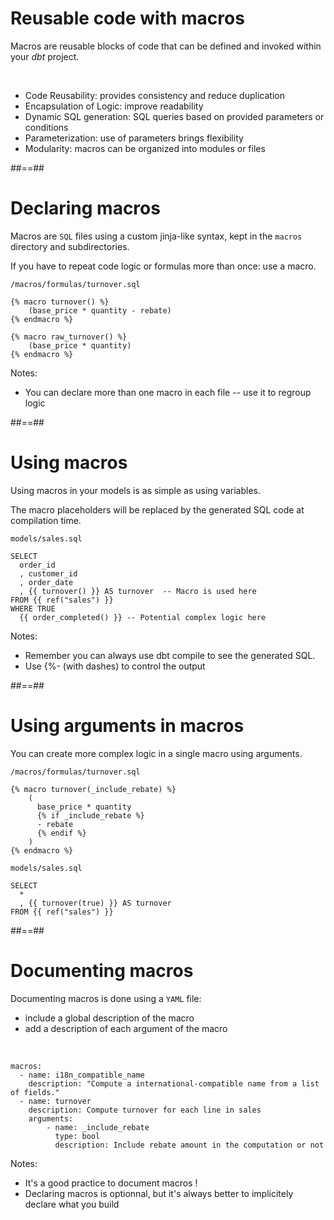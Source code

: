 <!-- .slide -->

# Reusable code with macros

Macros are reusable blocks of code that can be defined and invoked within your _dbt_ project.

<br/>

- Code Reusability: provides consistency and reduce duplication
- Encapsulation of Logic: improve readability
- Dynamic SQL generation: SQL queries based on provided parameters or conditions
- Parameterization: use of parameters brings flexibility
- Modularity: macros can be organized into modules or files

##==##

<!-- .slide: class="with-code" -->

# Declaring macros

Macros are `SQL` files using a custom jinja-like syntax, kept in the `macros` directory and subdirectories.

If you have to repeat code logic or formulas more than once: use a macro.

<!-- {% raw %} -->

`/macros/formulas/turnover.sql`

```sql[]
{% macro turnover() %}
    (base_price * quantity - rebate)
{% endmacro %}

{% macro raw_turnover() %}
    (base_price * quantity)
{% endmacro %}
```

<!-- {% endraw %} -->

Notes:

- You can declare more than one macro in each file -- use it to regroup logic

##==##

<!-- .slide: class="with-code" -->

# Using macros

Using macros in your models is as simple as using variables.

The macro placeholders will be replaced by the generated SQL code at compilation time.

<!-- {% raw %} -->

`models/sales.sql`

```sql[]
SELECT
  order_id
  , customer_id
  , order_date
  , {{ turnover() }} AS turnover  -- Macro is used here
FROM {{ ref("sales") }}
WHERE TRUE
  {{ order_completed() }} -- Potential complex logic here
```

<!-- {% endraw %} -->

Notes:

<!-- {% raw %} -->

- Remember you can always use dbt compile to see the generated SQL.
- Use {%- (with dashes) to control the output
<!-- {% endraw %} -->

##==##

<!-- .slide: class="with-code" -->

# Using arguments in macros

You can create more complex logic in a single macro using arguments.

`/macros/formulas/turnover.sql`

<!-- {% raw %} -->

```sql[]
{% macro turnover(_include_rebate) %}
    (
      base_price * quantity
      {% if _include_rebate %}
      - rebate
      {% endif %}
    )
{% endmacro %}
```

<!-- {% endraw %} -->

`models/sales.sql`

<!-- {% raw %} -->

```sql[]
SELECT
  *
  , {{ turnover(true) }} AS turnover
FROM {{ ref("sales") }}
```

<!-- {% endraw %} -->

##==##

<!-- .slide: class="with-code" -->

# Documenting macros

Documenting macros is done using a `YAML` file:

- include a global description of the macro
- add a description of each argument of the macro

<br/>

```yaml[]
macros:
  - name: i18n_compatible_name
    description: "Compute a international-compatible name from a list of fields."
  - name: turnover
    description: Compute turnover for each line in sales
    arguments:
        - name: _include_rebate
          type: bool
          description: Include rebate amount in the computation or not
```

Notes:

- It's a good practice to document macros !
- Declaring macros is optionnal, but it's always better to implicitely declare what you build
